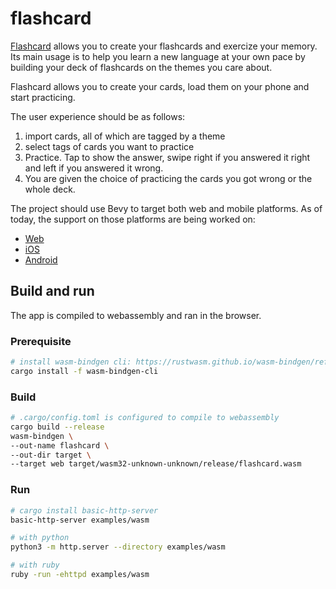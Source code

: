 # flashcard

[Flashcard](https://en.wikipedia.org/wiki/Flashcard) allows you to create your
flashcards and exercize your memory. Its main usage is to help you learn a new
language at your own pace by building your deck of flashcards on the themes you
care about.

Flashcard allows you to create your cards, load them on your phone and start
practicing.

The user experience should be as follows:

1. import cards, all of which are tagged by a theme
2. select tags of cards you want to practice
3. Practice. Tap to show the answer, swipe right if you answered it right and
left if you answered it wrong.
4. You are given the choice of practicing the cards you got wrong or the whole
deck.

The project should use Bevy to target both web and mobile platforms. As of
today, the support on those platforms are being worked on:

* [Web](https://github.com/bevyengine/bevy/issues/88)
* [iOS](https://github.com/bevyengine/bevy/issues/87)
* [Android](https://github.com/bevyengine/bevy/issues/86)

## Build and run

The app is compiled to webassembly and ran in the browser.

### Prerequisite

```bash
# install wasm-bindgen cli: https://rustwasm.github.io/wasm-bindgen/reference/cli.html
cargo install -f wasm-bindgen-cli
```

### Build

```bash
# .cargo/config.toml is configured to compile to webassembly
cargo build --release
wasm-bindgen \
--out-name flashcard \
--out-dir target \
--target web target/wasm32-unknown-unknown/release/flashcard.wasm
```

### Run

```bash
# cargo install basic-http-server
basic-http-server examples/wasm

# with python
python3 -m http.server --directory examples/wasm

# with ruby
ruby -run -ehttpd examples/wasm
```
